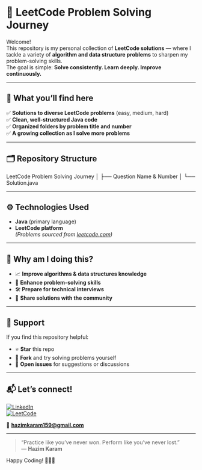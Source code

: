 # 🚀 LeetCode Problem Solving Journey

Welcome!  
This repository is my personal collection of **LeetCode solutions** — where I tackle a variety of **algorithm and data structure problems** to sharpen my problem-solving skills.  
The goal is simple: **Solve consistently. Learn deeply. Improve continuously.**

---

## 📌 What you’ll find here

✅ **Solutions to diverse LeetCode problems** (easy, medium, hard)  
✅ **Clean, well-structured Java code**  
✅ **Organized folders by problem title and number**  
✅ **A growing collection as I solve more problems**

---

## 🗂️ Repository Structure

LeetCode Problem Solving Journey
│
├── Question Name & Number
│   └── Solution.java

---

## ⚙️ Technologies Used

- **Java** (primary language)
- **LeetCode platform**  
*(Problems sourced from [leetcode.com](https://leetcode.com))*

---

## 🎯 Why am I doing this?

- 📈 **Improve algorithms & data structures knowledge**  
- 🧠 **Enhance problem-solving skills**  
- 🛠️ **Prepare for technical interviews**  
- 💬 **Share solutions with the community**

---

## 🌟 Support

If you find this repository helpful:

- ⭐ **Star** this repo  
- 🍴 **Fork** and try solving problems yourself  
- 🐛 **Open issues** for suggestions or discussions

---

## 📬 Let’s connect!

[![LinkedIn](https://img.shields.io/badge/LinkedIn-Hazim%20Karam-blue?style=flat&logo=linkedin)](https://www.linkedin.com/in/hazim-karam-b14737266)  
[![LeetCode](https://img.shields.io/badge/LeetCode-Hazim%20Karam-red?style=flat&logo=leetcode)](https://leetcode.com/u/Hazim_Karam195/)

📧 **hazimkaram159@gmail.com**

---

> “Practice like you’ve never won. Perform like you’ve never lost.”  
> — **Hazim Karam**

Happy Coding! 👨‍💻✨
